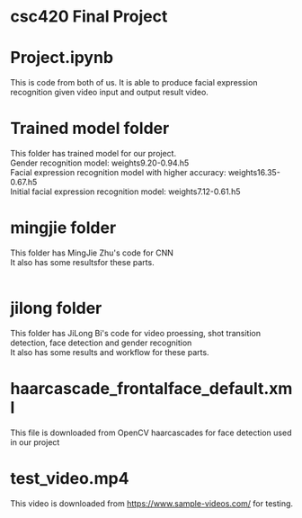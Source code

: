 # csc420 Final Project
# Project.ipynb <br />
This is code from both of us. It is able to produce facial expression recognition given video input and output result video.<br />
# Trained model folder <br />
This folder has trained model for our project.<br />
Gender recognition model: weights9.20-0.94.h5<br />
Facial expression recognition model with higher accuracy: weights16.35-0.67.h5<br />
Initial facial expression recognition model: weights7.12-0.61.h5
<br />
# mingjie folder <br />
This folder has MingJie Zhu's code for CNN<br />
It also has some resultsfor these parts.<br />
<br />
# jilong folder <br />
This folder has JiLong Bi's code for video proessing, shot transition detection, face detection and gender recognition<br />
It also has some results and workflow for these parts.<br />
# haarcascade_frontalface_default.xml  <br />
This file is downloaded from OpenCV haarcascades for face detection used in our project<br />
# test_video.mp4 <br />
This video is downloaded from https://www.sample-videos.com/ for testing.

